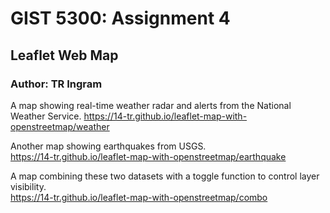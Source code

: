# GIST 5300: Assignment 4
## Leaflet Web Map
### Author: TR Ingram

A map showing real-time weather radar and alerts from the National Weather Service.
 <https://14-tr.github.io/leaflet-map-with-openstreetmap/weather>

Another map showing earthquakes from USGS.   
<https://14-tr.github.io/leaflet-map-with-openstreetmap/earthquake>

A map combining these two datasets with a toggle function to control layer visibility.  
<https://14-tr.github.io/leaflet-map-with-openstreetmap/combo>
